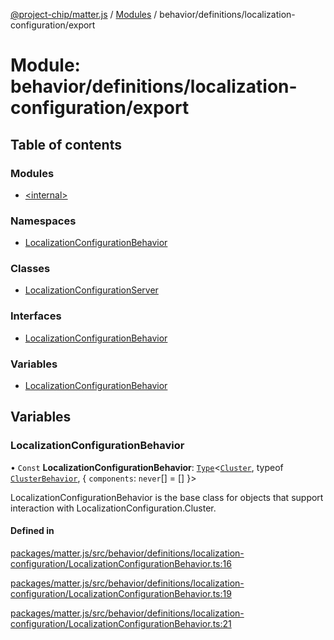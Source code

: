 [@project-chip/matter.js](../README.md) / [Modules](../modules.md) / behavior/definitions/localization-configuration/export

# Module: behavior/definitions/localization-configuration/export

## Table of contents

### Modules

- [\<internal\>](behavior_definitions_localization_configuration_export._internal_.md)

### Namespaces

- [LocalizationConfigurationBehavior](behavior_definitions_localization_configuration_export.LocalizationConfigurationBehavior.md)

### Classes

- [LocalizationConfigurationServer](../classes/behavior_definitions_localization_configuration_export.LocalizationConfigurationServer.md)

### Interfaces

- [LocalizationConfigurationBehavior](../interfaces/behavior_definitions_localization_configuration_export.LocalizationConfigurationBehavior-1.md)

### Variables

- [LocalizationConfigurationBehavior](behavior_definitions_localization_configuration_export.md#localizationconfigurationbehavior)

## Variables

### LocalizationConfigurationBehavior

• `Const` **LocalizationConfigurationBehavior**: [`Type`](../interfaces/behavior_cluster_export.ClusterBehavior.Type.md)\<[`Cluster`](../interfaces/cluster_export.LocalizationConfiguration.Cluster.md), typeof [`ClusterBehavior`](behavior_cluster_export.ClusterBehavior.md), \{ `components`: `never`[] = [] }\>

LocalizationConfigurationBehavior is the base class for objects that support interaction with LocalizationConfiguration.Cluster.

#### Defined in

[packages/matter.js/src/behavior/definitions/localization-configuration/LocalizationConfigurationBehavior.ts:16](https://github.com/project-chip/matter.js/blob/2d9f2165d2672864fda3496a6d0d5f93597f82c6/packages/matter.js/src/behavior/definitions/localization-configuration/LocalizationConfigurationBehavior.ts#L16)

[packages/matter.js/src/behavior/definitions/localization-configuration/LocalizationConfigurationBehavior.ts:19](https://github.com/project-chip/matter.js/blob/2d9f2165d2672864fda3496a6d0d5f93597f82c6/packages/matter.js/src/behavior/definitions/localization-configuration/LocalizationConfigurationBehavior.ts#L19)

[packages/matter.js/src/behavior/definitions/localization-configuration/LocalizationConfigurationBehavior.ts:21](https://github.com/project-chip/matter.js/blob/2d9f2165d2672864fda3496a6d0d5f93597f82c6/packages/matter.js/src/behavior/definitions/localization-configuration/LocalizationConfigurationBehavior.ts#L21)
